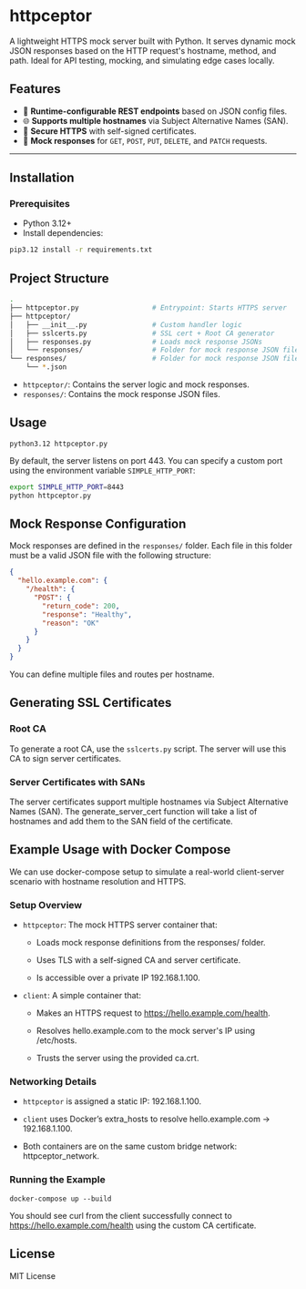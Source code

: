 # httpceptor

A lightweight HTTPS mock server built with Python.
It serves dynamic mock JSON responses based on the HTTP request's
hostname, method, and path. Ideal for API testing, mocking, and
simulating edge cases locally.

## Features

- 🔧 **Runtime-configurable REST endpoints** based on JSON config files.
- 🌐 **Supports multiple hostnames** via Subject Alternative Names (SAN).
- 🔐 **Secure HTTPS** with self-signed certificates.
- 🧪 **Mock responses** for `GET`, `POST`, `PUT`, `DELETE`, and `PATCH` requests.

---

## Installation

### Prerequisites

- Python 3.12+
- Install dependencies:

```bash
pip3.12 install -r requirements.txt
```

## Project Structure

```bash
.
├── httpceptor.py                  # Entrypoint: Starts HTTPS server
├── httpceptor/
│   ├── __init__.py                # Custom handler logic
│   ├── sslcerts.py                # SSL cert + Root CA generator
│   ├── responses.py               # Loads mock response JSONs
│   └── responses/                 # Folder for mock response JSON files
└── responses/                     # Folder for mock response JSON files
    └── *.json
```

- `httpceptor/`: Contains the server logic and mock responses.
- `responses/`: Contains the mock response JSON files.

## Usage

```shell
python3.12 httpceptor.py
```

By default, the server listens on port 443. You can specify a custom port using
the environment variable `SIMPLE_HTTP_PORT`:

```bash
export SIMPLE_HTTP_PORT=8443
python httpceptor.py
```

## Mock Response Configuration

Mock responses are defined in the `responses/` folder. Each file in this folder
must be a valid JSON file with the following structure:

```json
{
  "hello.example.com": {
    "/health": {
      "POST": {
        "return_code": 200,
        "response": "Healthy",
        "reason": "OK"
      }
    }
  }
}
```

You can define multiple files and routes per hostname.

## Generating SSL Certificates

### Root CA

To generate a root CA, use the `sslcerts.py` script. The server will use this
CA to sign server certificates.

### Server Certificates with SANs

The server certificates support multiple hostnames via Subject Alternative
Names (SAN). The generate_server_cert function will take a list of hostnames
and add them to the SAN field of the certificate.

## Example Usage with Docker Compose

We can use docker-compose setup to simulate a real-world client-server scenario
with hostname resolution and HTTPS.

### Setup Overview

- `httpceptor`: The mock HTTPS server container that:

  - Loads mock response definitions from the responses/ folder.

  - Uses TLS with a self-signed CA and server certificate.

  - Is accessible over a private IP 192.168.1.100.

- `client`: A simple container that:

  - Makes an HTTPS request to <https://hello.example.com/health>.

  - Resolves hello.example.com to the mock server's IP using /etc/hosts.

  - Trusts the server using the provided ca.crt.

### Networking Details

- `httpceptor` is assigned a static IP: 192.168.1.100.

- `client` uses Docker’s extra_hosts to resolve hello.example.com → 192.168.1.100.

- Both containers are on the same custom bridge network: httpceptor_network.

### Running the Example

```shell
docker-compose up --build
```

You should see curl from the client successfully connect to
<https://hello.example.com/health> using the custom CA certificate.

## License

MIT License
